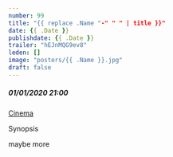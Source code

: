 ```yaml
---
number: 99
title: "{{ replace .Name "-" " " | title }}"
date: {{ .Date }}
publishdate: {{ .Date }}
trailer: "hEJnMQG9ev8"
leden: [] 
image: "posters/{{ .Name }}.jpg"
draft: false
---
```


##### 01/01/2020 21:00

[Cinema](https://link)

Synopsis
<!--more-->
maybe more
